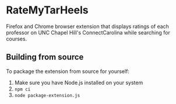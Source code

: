 # RateMyTarHeels

Firefox and Chrome browser extension that displays ratings of each professor on UNC Chapel Hill's ConnectCarolina while searching for courses.

## Building from source
To package the extension from source for yourself:
1. Make sure you have Node.js installed on your system
2. `npm ci`
3. `node package-extension.js`